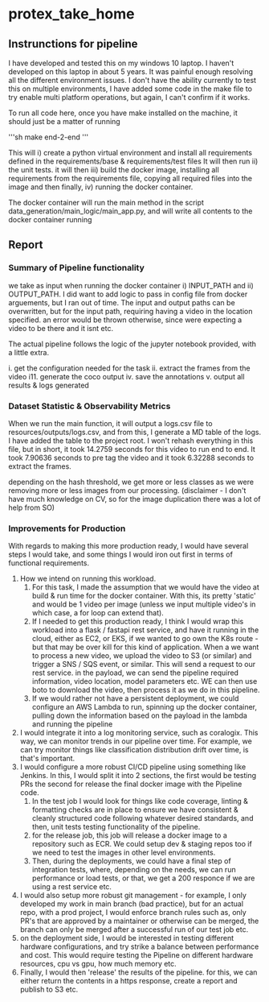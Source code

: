 # protex_take_home

## Instrunctions for pipeline
I have developed and tested this on my windows 10 laptop. I haven't developed on this laptop in about 5 years. It was painful enough resolving all the different environment issues. 
I don't have the ability currently to test this on multiple environments, I have added some code in the make file to try enable multi platform operations, but again, I can't confirm if it works. 

To run all code here, once you have make installed on the machine, it should just be a matter of running

'''sh
make end-2-end
'''

This will i) create a python virtual environment and install all requirements defined in the requirements/base & requirements/test files
It will then run ii) the unit tests. 
it will then iii) build the docker image, installing all requirements from the requirements file, copying all required files into the image and then finally, iv) running the docker container.
 
The docker container will run the main method in the script data_generation/main_logic/main_app.py, and will write all contents to the docker container running  

## Report
### Summary of Pipeline functionality
we take as input when running the docker container i) INPUT_PATH and ii) OUTPUT_PATH. I did want to add logic to pass in config file from docker arguements, but I ran out of time.
The input and output paths can be overwritten, but for the input path, requiring having a video in the location specified. an error would be thrown otherwise, since were expecting a video to be there and it isnt etc. 

The actual pipeline follows the logic of the jupyter notebook provided, with a little extra.

i. get the configuration needed for the task
ii. extract the frames from the video
i11. generate the coco output
iv. save the annotations
v. output all results & logs generated

### Dataset Statistic & Observability Metrics

When we run the main function, it will output a logs.csv file to resources/outputs/logs.csv, and from this, I generate a MD table of the logs. I have added the table to the project root. 
I won't rehash everything in this file, but in short, it took 14.2759 seconds for this video to run end to end. It took  7.90636 seconds to pre tag the video and it took 6.32288 seconds to extract the frames. 

depending on the hash threshold, we get more or less classes as we were removing more or less images from our processing. (disclaimer - I don't have much knowledge on CV, so for the image duplication there was a lot of help from SO)

### Improvements for Production
With regards to making this more production ready, I would have several steps I would take, and some things I would iron out first in terms of functional requirements. 

1. How we intend on running this workload. 
   1. For this task, I made the assumption that we would have the video at build & run time for the docker container. With this, its pretty 'static' and would be 1 video per image (unless we input multiple video's in which case, a for loop can extend that). 
   2. If I needed to get this production ready, I think I would wrap this workload into a flask / fastapi rest service, and have it running in the cloud, either as EC2, or EKS, if we wanted to go own the K8s route - but that may be over kill for this kind of application. When a we want to process a new video, we upload the video to S3 (or similar) and trigger a SNS / SQS event, or similar. This will send a request to our rest service. in the payload, we can send the pipeline required information, video location, model parameters etc. WE can then use boto to download the video, then process it as we do in this pipeline.
   3. If we would rather not have a persistent deployment, we could configure an AWS Lambda to run, spinning up the docker container, pulling down the information based on the payload in the lambda and running the pipeline 
2. I would integrate it into a log monitoring service, such as coralogix. This way, we can monitor trends in our pipeline over time. For example, we can try monitor things like classification distribution drift over time, is that's important. 
3. I would configure a more robust CI/CD pipeline using something like Jenkins. In this, I would split it into 2 sections, the first would be testing PRs the second for release the final docker image with the Pipeline code. 
   1. In the test job I would look for things like code coverage, linting & formatting checks are in place to ensure we have consistent & cleanly structured code following whatever desired standards, and then, unit tests testing functionality of the pipeline. 
   2. for the release job, this job will release a docker image to a repository such as ECR. We could setup dev & staging repos too if we need to test the images in other level environments. 
   3. Then, during the deployments, we could have a final step of integration tests, where, depending on the needs, we can run performance or load tests, or that, we get a 200 responce if we are using a rest service etc. 
4. I would also setup more robust git management - for example, I only developed my work in main branch (bad practice), but for an actual repo, with a prod project, I would enforce branch rules such as, only PR's that are approved by a maintainer or otherwise can be merged, the branch can only be merged after a successful run of our test job etc. 
5. on the deployment side, I would be interested in testing different hardware configurations, and try strike a balance between performance and cost. This would require testing the Pipeline on different hardware resources, cpu vs gpu, how much memory etc.
6. Finally, I would then 'release' the results of the pipeline. for this, we can either return the contents in a https response, create a report and publish to S3 etc. 